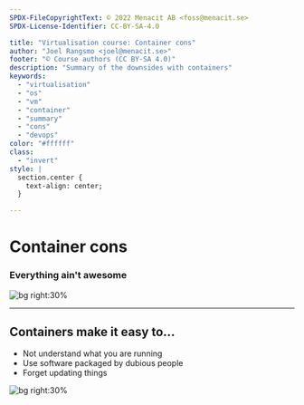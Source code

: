 ```yaml
---
SPDX-FileCopyrightText: © 2022 Menacit AB <foss@menacit.se>
SPDX-License-Identifier: CC-BY-SA-4.0

title: "Virtualisation course: Container cons"
author: "Joel Rangsmo <joel@menacit.se>"
footer: "© Course authors (CC BY-SA 4.0)"
description: "Summary of the downsides with containers"
keywords:
  - "virtualisation"
  - "os"
  - "vm"
  - "container"
  - "summary"
  - "cons"
  - "devops"
color: "#ffffff"
class:
  - "invert"
style: |
  section.center {
    text-align: center;
  }

---
```

<!-- _footer: "%ATTRIBUTION_PREFIX% Shannon Kringen (CC BY 2.0)" -->
# Container cons
### Everything ain't awesome

![bg right:30%](images/27-turtles.jpg)

---
<!-- _footer: "%ATTRIBUTION_PREFIX% Dennis van Zuijlekom (CC BY-SA 2.0)" -->
## Containers make it easy to...
- Not understand what you are running
- Use software packaged by dubious people
- Forget updating things

![bg right:30%](images/27-cd_macro.jpg)
